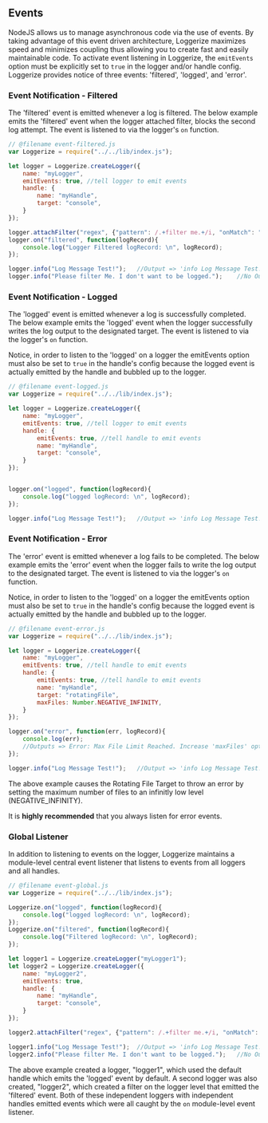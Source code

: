 
## Events

NodeJS allows us to manage asynchronous code via the use of events. By taking 
advantage of this event driven architecture, Loggerize maximizes speed and 
minimizes coupling thus allowing you to create fast and easily maintainable code.
To activate event listening in Loggerize, the `emitEvents` option must be 
explicitly set to `true` in the logger and/or handle config. Loggerize provides 
notice of three events: 'filtered', 'logged', and 'error'.

### Event Notification - Filtered

The 'filtered' event is emitted whenever a log is filtered. The below example 
emits the 'filtered' event when the logger attached filter, blocks the second 
log attempt. The event is listened to via the logger's `on` function.

```javascript
// @filename event-filtered.js
var Loggerize = require("../../lib/index.js");

let logger = Loggerize.createLogger({
	name: "myLogger", 
	emitEvents: true, //tell logger to emit events
	handle: {
		name: "myHandle",
		target: "console",
	}
});

logger.attachFilter("regex", {"pattern": /.+filter me.+/i, "onMatch": "deny"});
logger.on("filtered", function(logRecord){
	console.log("Logger Filtered logRecord: \n", logRecord);
});

logger.info("Log Message Test!");	//Output => 'info Log Message Test!'
logger.info("Please filter Me. I don't want to be logged.");	//No Output
```

### Event Notification - Logged

The 'logged' event is emitted whenever a log is successfully completed. The 
below example emits the 'logged' event when the logger successfully writes the 
log output to the designated target. The event is listened to via the logger's 
`on` function.

Notice, in order to listen to the 'logged' on a logger the emitEvents option must 
also be set to `true` in the handle's config because the logged event is 
actually emitted by the handle and bubbled up to the logger.

```javascript
// @filename event-logged.js
var Loggerize = require("../../lib/index.js");

let logger = Loggerize.createLogger({
	name: "myLogger", 
	emitEvents: true, //tell logger to emit events
	handle: {
		emitEvents: true, //tell handle to emit events
		name: "myHandle",
		target: "console",
	}
});


logger.on("logged", function(logRecord){
	console.log("logged logRecord: \n", logRecord);
});

logger.info("Log Message Test!");	//Output => 'info Log Message Test!'
```

### Event Notification - Error

The 'error' event is emitted whenever a log fails to be completed. The 
below example emits the 'error' event when the logger fails to write the 
log output to the designated target. The event is listened to via the logger's 
`on` function.

Notice, in order to listen to the 'logged' on a logger the emitEvents option must 
also be set to `true` in the handle's config because the logged event is 
actually emitted by the handle and bubbled up to the logger.

```javascript
// @filename event-error.js
var Loggerize = require("../../lib/index.js");

let logger = Loggerize.createLogger({
	name: "myLogger", 
	emitEvents: true, //tell handle to emit events
	handle: {
		emitEvents: true, //tell handle to emit events
		name: "myHandle",
		target: "rotatingFile",
		maxFiles: Number.NEGATIVE_INFINITY,
	}
});

logger.on("error", function(err, logRecord){
	console.log(err);
	//Outputs => Error: Max File Limit Reached. Increase 'maxFiles' option to continue logging.
});

logger.info("Log Message Test!");	//Output => 'info Log Message Test!'
```

The above example causes the Rotating File Target to throw an error by setting 
the maximum number of files to an infinitly low level (NEGATIVE_INFINITY).

It is **highly recommended** that you always listen for error events.

### Global Listener

In addition to listening to events on the logger, Loggerize maintains a 
module-level central event listener that listens to events from all loggers 
and all handles.

```javascript
// @filename event-global.js
var Loggerize = require("../../lib/index.js");

Loggerize.on("logged", function(logRecord){
	console.log("logged logRecord: \n", logRecord);
});
Loggerize.on("filtered", function(logRecord){
	console.log("Filtered logRecord: \n", logRecord);
});

let logger1 = Loggerize.createLogger("myLogger1");
let logger2 = Loggerize.createLogger({
	name: "myLogger2",
	emitEvents: true,
	handle: {
		name: "myHandle",
		target: "console",
	}
});

logger2.attachFilter("regex", {"pattern": /.+filter me.+/i, "onMatch": "deny"});

logger1.info("Log Message Test!");	//Output => 'info Log Message Test!'
logger2.info("Please filter Me. I don't want to be logged.");	//No Output
```

The above example created a logger, "logger1", which used the default handle which 
emits the 'logged' event by default. A second logger was also created, "logger2", 
which created a filter on the logger level that emitted the 'filtered' event. 
Both of these independent loggers with independent handles emitted events which 
were all caught by the `on` module-level event listener.








